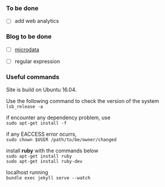 ### To be done
- [ ] add web analytics

### Blog to be done
- [ ] [microdata](http://diveinto.html5doctor.com/extensibility.html)
- [ ] regular expression
 



### Useful commands
Site is build on Ubuntu 16.04.

Use the following command to check the version of the system  
`lsb_release -a`

if encounter any dependency problem, use  
`sudo apt-get install -f `

if any EACCESS error ocurrs,  
`sudo chown $USER /path/to/be/owner/changed`

install **ruby** with the commands below  
`sudo apt-get install ruby`  
`sudo apt-get install ruby-dev `

localhost running  
`bundle exec jekyll serve --watch`
